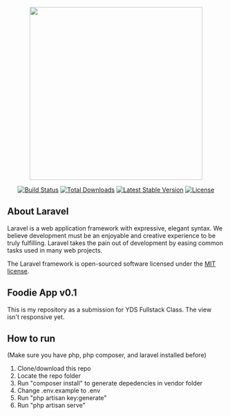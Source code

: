 <p align="center"><a href="https://laravel.com" target="_blank"><img src="https://raw.githubusercontent.com/laravel/art/master/logo-lockup/5%20SVG/2%20CMYK/1%20Full%20Color/laravel-logolockup-cmyk-red.svg" width="400"></a></p>

<p align="center">
<a href="https://travis-ci.org/laravel/framework"><img src="https://travis-ci.org/laravel/framework.svg" alt="Build Status"></a>
<a href="https://packagist.org/packages/laravel/framework"><img src="https://img.shields.io/packagist/dt/laravel/framework" alt="Total Downloads"></a>
<a href="https://packagist.org/packages/laravel/framework"><img src="https://img.shields.io/packagist/v/laravel/framework" alt="Latest Stable Version"></a>
<a href="https://packagist.org/packages/laravel/framework"><img src="https://img.shields.io/packagist/l/laravel/framework" alt="License"></a>
</p>

## About Laravel

Laravel is a web application framework with expressive, elegant syntax. We believe development must be an enjoyable and creative experience to be truly fulfilling. Laravel takes the pain out of development by easing common tasks used in many web projects.

The Laravel framework is open-sourced software licensed under the [MIT license](https://opensource.org/licenses/MIT).

## Foodie App v0.1
This is my repository as a submission for YDS Fullstack Class. The view isn't responsive yet.

## How to run
(Make sure you have php, php composer, and laravel installed before)
1. Clone/download this repo
2. Locate the repo folder
3. Run "composer install" to generate depedencies in vendor folder
4. Change .env.example to .env
5. Run "php artisan key:generate"
6. Run "php artisan serve"
